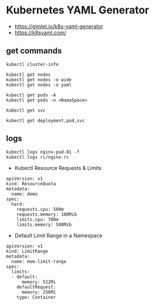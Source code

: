 # Kubernetes YAML Generator 
- https://gimlet.io/k8s-yaml-generator
- https://k8syaml.com/


##  get commands
```
kubectl cluster-info
```
```
kubectl get nodes
kubectl get nodes -o wide
kubectl get nodes -o yaml
```
```
kubectl get pods -A
kubectl get pods -n <NamaSpace>
```
```
kubectl get svc
```
```
kubectl get deployment,pod,svc
```

## logs
```
kubectl logs nginx-pod-01 -f
kubectl logs rc/nginx-rc

```
- Kubectl Resource Requests & Limits
```
apiVersion: v1
kind: ResourceQuota
metadata:
  name: demo
spec:
  hard:
    requests.cpu: 500m
    requests.memory: 100Mib
    limits.cpu: 700m
    limits.memory: 500Mib
```
- Default Limit Range in a Namespace
```
apiVersion: v1
kind: LimitRange
metadata:
  name: mem-limit-range
spec:
  limits:
  - default:
      memory: 512Mi
    defaultRequest:
      memory: 256Mi
    type: Container
```

